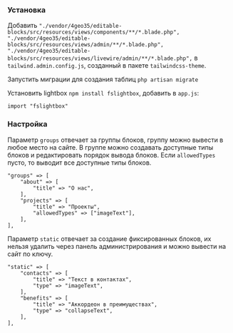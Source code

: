 ### Установка

Добавить `"./vendor/4geo35/editable-blocks/src/resources/views/components/**/*.blade.php",
"./vendor/4geo35/editable-blocks/src/resources/views/admin/**/*.blade.php",
"./vendor/4geo35/editable-blocks/src/resources/views/livewire/admin/**/*.blade.php",` в `tailwind.admin.config.js`, созданный в пакете `tailwindcss-theme`.

Запустить миграции для создания таблиц `php artisan migrate`

Установить lightbox `npm install fslightbox`, добавить в `app.js`:

    import "fslightbox"


### Настройка

Параметр `groups` отвечает за группы блоков, группу можно вывести в любое место на сайте. В группе можно создавать доступные типы блоков и редактировать порядок вывода блоков. Если `allowedTypes` пусто, то выводит все доступные типы блоков.

    "groups" => [
        "about" => [
            "title" => "О нас",
        ],
        "projects" => [
            "title" => "Проекты",
            "allowedTypes" => ["imageText"],
        ],
    ],
    
Параметр `static` отвечает за создание фиксированных блоков, их нельзя удалить через панель администрирования и можно вывести на сайт по ключу.

    "static" => [
        "contacts" => [
            "title" => "Текст в контактах",
            "type" => "imageText",
        ],
        "benefits" => [
            "title" => "Аккордеон в преимуществах",
            "type" => "collapseText",
        ],
    ],
